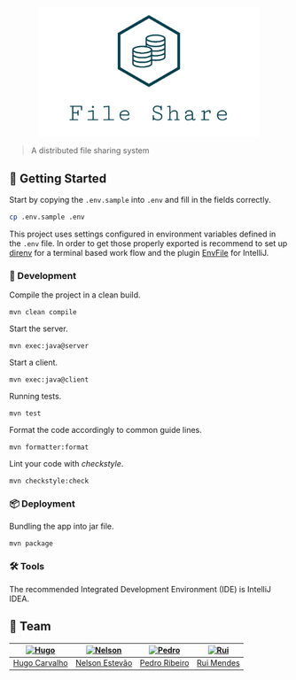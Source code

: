 [hugo]: https://github.com/HugoCarvalho99
[hugo-pic]: https://github.com/HugoCarvalho99.png?size=120
[nelson]: https://github.com/nelsonmestevao
[nelson-pic]: https://github.com/nelsonmestevao.png?size=120
[pedro]: https://github.com/pedroribeiro22
[pedro-pic]: https://github.com/pedroribeiro22.png?size=120
[rui]: https://github.com/ruimendes29
[rui-pic]: https://github.com/ruimendes29.png?size=120

<div align="center">
    <img src="img/logo.png" alt="File Share" width="400px">
</div>

> A distributed  file sharing system

## :rocket: Getting Started

Start by copying the `.env.sample` into `.env` and fill in the fields correctly.

```bash
cp .env.sample .env
```

This project uses settings configured in environment variables defined in the
`.env` file. In order to get those properly exported is recommend to set up
[direnv](https://direnv.net/) for a terminal based work flow and the plugin
[EnvFile](https://github.com/Ashald/EnvFile) for IntelliJ.

### :hammer: Development

Compile the project in a clean build.

```
mvn clean compile
```

Start the server.

```
mvn exec:java@server
```

Start a client.

```
mvn exec:java@client
```

Running tests.

```
mvn test
```

Format the code accordingly to common guide lines.

```
mvn formatter:format
```

Lint your code with _checkstyle_.

```
mvn checkstyle:check
```

### :package: Deployment

Bundling the app into jar file.

```
mvn package
```

### :hammer_and_wrench: Tools

The recommended Integrated Development Environment (IDE) is IntelliJ IDEA.

## :busts_in_silhouette: Team

[![Hugo][hugo-pic]][hugo] | [![Nelson][nelson-pic]][nelson] | [![Pedro][pedro-pic]][pedro] | [![Rui][rui-pic]][rui]
:---: | :---: | :---: | :---:
[Hugo Carvalho][hugo] | [Nelson Estevão][nelson] | [Pedro Ribeiro][pedro] | [Rui Mendes][rui]

